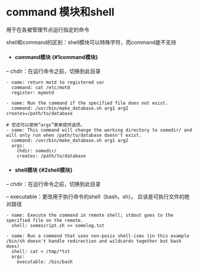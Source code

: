#  command 模块和shell

用于在各被管理节点运行指定的命令

shell和command的区别：shell模块可以特殊字符，而command是不支持

* #### command模块 {#1command模块}

– chdir：在运行命令之前，切换到此目录

```
- name: return motd to registered var
  command: cat /etc/motd
  register: mymotd

- name: Run the command if the specified file does not exist.
  command: /usr/bin/make_database.sh arg1 arg2 creates=/path/to/database

# 您还可以使用“args”表单提供选项。
- name: This command will change the working directory to somedir/ and will only run when /path/to/database doesn't exist.
  command: /usr/bin/make_database.sh arg1 arg2
  args:
    chdir: somedir/
    creates: /path/to/database
```

* #### shell模块 {#2shell模块}

– chdir：在运行命令之前，切换到此目录

– executable：更改用于执行命令的shell（bash，sh）。 应该是可执行文件的绝对路径

```
- name: Execute the command in remote shell; stdout goes to the specified file on the remote.
  shell: somescript.sh >> somelog.txt

- name: Run a command that uses non-posix shell-isms (in this example /bin/sh doesn't handle redirection and wildcards together but bash does)
  shell: cat < /tmp/*txt
  args:
    executable: /bin/bash
```



